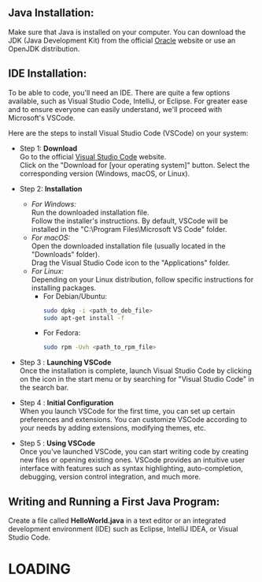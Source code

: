 ## Java Installation:
Make sure that Java is installed on your computer. You can download the JDK (Java Development Kit) from the official [Oracle](https://www.java.com/en/) website or use an OpenJDK distribution.

## IDE Installation:
To be able to code, you'll need an IDE. There are quite a few options available, such as Visual Studio Code, IntelliJ, or Eclipse. For greater ease and to ensure everyone can easily understand, we'll proceed with Microsoft's VSCode.

Here are the steps to install Visual Studio Code (VSCode) on your system:

- Step 1: **Download**<br/>
  Go to the official [Visual Studio Code](https://code.visualstudio.com/) website.<br/>
  Click on the "Download for [your operating system]" button. Select the corresponding version (Windows, macOS, or Linux).

- Step 2: **Installation**
  - *For Windows:* <br/>
    Run the downloaded installation file.<br/>
    Follow the installer's instructions. By default, VSCode will be installed in the "C:\Program Files\Microsoft VS Code" folder.
  - *For macOS:* <br/>
    Open the downloaded installation file (usually located in the "Downloads" folder).<br/>
    Drag the Visual Studio Code icon to the "Applications" folder.
  - *For Linux:* <br/>
    Depending on your Linux distribution, follow specific instructions for installing packages.<br/>
    - For Debian/Ubuntu:
      ```bash
      sudo dpkg -i <path_to_deb_file>
      sudo apt-get install -f
      ```
    - For Fedora:
      ```bash
      sudo rpm -Uvh <path_to_rpm_file>
      ```
- Step 3 : **Launching VSCode**<br/>
  Once the installation is complete, launch Visual Studio Code by clicking on the icon in the start menu or by searching for "Visual Studio Code" in the search bar.

- Step 4 : **Initial Configuration**<br/>
  When you launch VSCode for the first time, you can set up certain preferences and extensions. You can customize VSCode according to your needs by adding extensions, modifying themes, etc.

- Step 5 : **Using VSCode**<br/>
  Once you've launched VSCode, you can start writing code by creating new files or opening existing ones. VSCode provides an intuitive user interface with features such as syntax highlighting, auto-completion, debugging, version control integration, and much more.

## Writing and Running a First Java Program:
Create a file called **HelloWorld.java** in a text editor or an integrated development environment (IDE) such as Eclipse, IntelliJ IDEA, or Visual Studio Code.

# LOADING
